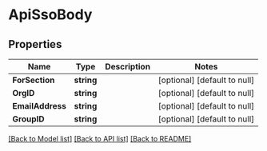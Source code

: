 # ApiSsoBody

## Properties
Name | Type | Description | Notes
------------ | ------------- | ------------- | -------------
**ForSection** | **string** |  | [optional] [default to null]
**OrgID** | **string** |  | [optional] [default to null]
**EmailAddress** | **string** |  | [optional] [default to null]
**GroupID** | **string** |  | [optional] [default to null]

[[Back to Model list]](../README.md#documentation-for-models) [[Back to API list]](../README.md#documentation-for-api-endpoints) [[Back to README]](../README.md)

